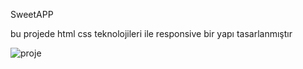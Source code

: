 SweetAPP 


bu projede html css teknolojileri ile responsive bir yapı tasarlanmıştır


![proje](/images/proje.gif)